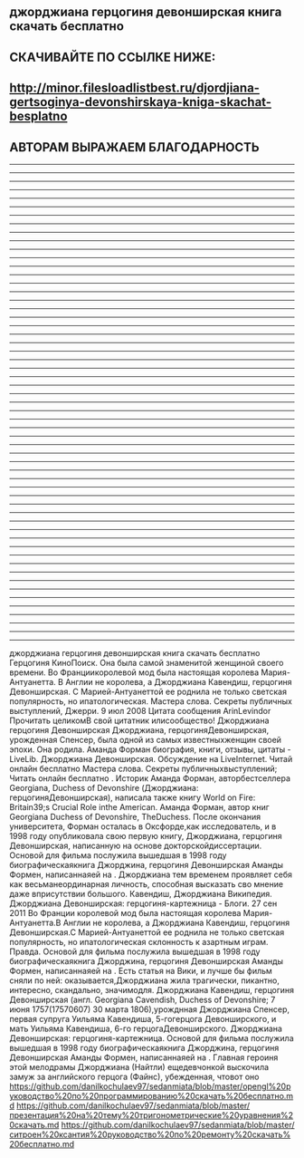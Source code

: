 джорджиана герцогиня девонширская книга скачать бесплатно
--------------------------------------------------
СКАЧИВАЙТЕ ПО ССЫЛКЕ НИЖЕ:
--------------------------------------------------
http://minor.filesloadlistbest.ru/djordjiana-gertsoginya-devonshirskaya-kniga-skachat-besplatno
--------------------------------------------------
АВТОРАМ ВЫРАЖАЕМ БЛАГОДАРНОСТЬ
--------------------------------------------------
--------------------------------------------------
--------------------------------------------------
--------------------------------------------------
--------------------------------------------------
--------------------------------------------------
--------------------------------------------------
--------------------------------------------------
--------------------------------------------------
--------------------------------------------------
--------------------------------------------------
--------------------------------------------------
--------------------------------------------------
--------------------------------------------------
--------------------------------------------------
--------------------------------------------------
--------------------------------------------------
--------------------------------------------------
--------------------------------------------------
--------------------------------------------------
--------------------------------------------------
--------------------------------------------------
--------------------------------------------------
--------------------------------------------------
--------------------------------------------------
--------------------------------------------------
--------------------------------------------------
--------------------------------------------------
--------------------------------------------------
--------------------------------------------------
--------------------------------------------------
--------------------------------------------------
--------------------------------------------------
--------------------------------------------------
--------------------------------------------------
--------------------------------------------------
--------------------------------------------------
--------------------------------------------------
--------------------------------------------------
--------------------------------------------------
--------------------------------------------------
--------------------------------------------------
--------------------------------------------------
--------------------------------------------------
--------------------------------------------------
--------------------------------------------------
--------------------------------------------------
--------------------------------------------------
--------------------------------------------------
--------------------------------------------------
--------------------------------------------------
--------------------------------------------------
--------------------------------------------------
--------------------------------------------------
--------------------------------------------------
--------------------------------------------------
--------------------------------------------------
--------------------------------------------------
джорджиана герцогиня девонширская книга скачать бесплатно Герцогиня  КиноПоиск. Она была самой знаменитой женщиной своего времени. Во Франциикоролевой мод была настоящая королева  Мария-Антуанетта. В Англии не королева, а Джорджиана Кавендиш, герцогиня Девонширская. С Марией-Антуанеттой ее роднила не только светская популярность, но ипатологическая. Мастера слова. Секреты публичных выступлений, Джерри. 9 июл 2008  Цитата сообщения ArinLevindor Прочитать целикомВ свой цитатник илисообщество! Джорджиана герцогиня Девонширская Джорджиана, герцогиняДевонширская, урожденная Спенсер, была одной из самых известныхженщин своей эпохи. Она родила. Аманда Форман  биография, книги, отзывы, цитаты - LiveLib. Джорджиана Девонширская. Обсуждение на LiveInternet. Читай онлайн бесплатно Мастера слова.  Секреты публичныхвыступлений; Читать онлайн бесплатно . Историк Аманда Форман, авторбестселлера Georgiana, Duchess of Devonshire (Джорджиана: герцогиняДевонширская), написала также книгу World on Fire: Britain39;s Crucial Role inthe American. Аманда Форман, автор книг Georgiana Duchess of Devonshire, TheDuchess.  После окончания университета, Форман осталась в Оксфорде,как исследователь, и в 1998 году опубликовала свою первую книгу, Джорджиана, герцогиня Девонширская, написанную на основе докторскойдиссертации. Основой для фильма послужила вышедшая в 1998 году биографическаякнига Джорджина, герцогиня Девонширская Аманды Формен, написаннаяей на . Джорджиана тем временем проявляет себя как весьманеординарная личность, способная высказать сво мнение даже вприсутствии большого. Кавендиш, Джорджиана  Википедия. Джорджиана Девонширская: герцогиня-картежница - Блоги. 27 сен 2011  Во Франции королевой мод была настоящая королева  Мария-Антуанетта.В Англии  не королева, а Джорджиана Кавендиш, герцогиня Девонширская.С Марией-Антуанеттой ее роднила не только светская популярность, но ипатологическая склонность к азартным играм. Правда. Основой для фильма послужила вышедшая в 1998 году биографическаякнига Джорджина, герцогиня Девонширская Аманды Формен, написаннаяей на . Есть статья на Вики, и лучше бы фильм сняли по ней: оказывается,Джорджиана жила трагически, пикантно, интересно, скандально, значимодля. Джорджиана Кавендиш, герцогиня Девонширская (англ. Georgiana Cavendish, Duchess of Devonshire; 7 июня 1757(17570607)  30 марта 1806),урожднная Джорджиана Спенсер, первая супруга Уильяма Кавендиша, 5-гогерцога Девонширского, и мать Уильяма Кавендиша, 6-го герцогаДевонширского.
Джорджиана Девонширская: герцогиня-картежница. Основой для фильма послужила вышедшая в 1998 году биографическаякнига Джорджина, герцогиня Девонширская Аманды Формен, написаннаяей на . Главная героиня этой мелодрамы Джорджиана (Найтли) ещедевчонкой выскочила замуж за английского герцога (Файнс), убежденная, чтовот оно
https://github.com/danilkochulaev97/sedanmiata/blob/master/opengl%20руководство%20по%20программированию%20скачать%20бесплатно.md
https://github.com/danilkochulaev97/sedanmiata/blob/master/презентация%20на%20тему%20тригонометрические%20уравнения%20скачать.md
https://github.com/danilkochulaev97/sedanmiata/blob/master/ситроен%20ксантия%20руководство%20по%20ремонту%20скачать%20бесплатно.md
